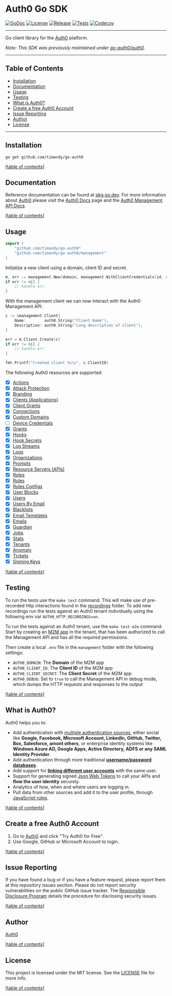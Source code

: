# Auth0 Go SDK

[![GoDoc](https://pkg.go.dev/badge/github.com/timandy/go-auth0.svg)](https://pkg.go.dev/github.com/timandy/go-auth0)
[![License](https://img.shields.io/github/license/auth0/go-auth0.svg?style=flat-square)](https://github.com/timandy/go-auth0/blob/main/LICENSE)
[![Release](https://img.shields.io/github/v/release/auth0/go-auth0?include_prereleases&style=flat-square)](https://github.com/timandy/go-auth0/releases)
[![Tests](https://img.shields.io/endpoint.svg?url=https%3A%2F%2Factions-badge.atrox.dev%2Fauth0%2Fgo-auth0%2Fbadge%3Fref%3Dmain&style=flat-square)](https://github.com/timandy/go-auth0/actions?query=branch%3Amain)
[![Codecov](https://img.shields.io/codecov/c/github/auth0/go-auth0?style=flat-square)](https://codecov.io/gh/auth0/go-auth0)

---

Go client library for the [Auth0](https://auth0.com/) platform.

_Note: This SDK was previously maintained under [go-auth0/auth0](https://github.com/go-auth0/auth0)._

-------------------------------------

## Table of Contents

- [Installation](#installation)
- [Documentation](#documentation)
- [Usage](#usage)
- [Testing](#testing)
- [What is Auth0?](#what-is-auth0)
- [Create a free Auth0 Account](#create-a-free-auth0-account)
- [Issue Reporting](#issue-reporting)
- [Author](#author)
- [License](#license)

-------------------------------------

## Installation

```shell
go get github.com/timandy/go-auth0
```

[[table of contents]](#table-of-contents)

## Documentation

Reference documentation can be found at [pkg.go.dev](https://pkg.go.dev/gopkg.in/auth0.v5).
For more information about [Auth0](http://auth0.com/) please visit the [Auth0 Docs](http://docs.auth0.com/) page and the
[Auth0 Management API Docs](https://auth0.com/docs/api/management/v2).

[[table of contents]](#table-of-contents)

## Usage

```go
import (
	"github.com/timandy/go-auth0"
	"github.com/timandy/go-auth0/management"
)
```

Initialize a new client using a domain, client ID and secret.

```go
m, err := management.New(domain, management.WithClientCredentials(id, secret))
if err != nil {
	// handle err
}
```

With the management client we can now interact with the Auth0 Management API.

```go
c := &management.Client{
	Name:        auth0.String("Client Name"),
	Description: auth0.String("Long description of client"),
}

err = m.Client.Create(c)
if err != nil {
	// handle err
}

fmt.Printf("Created client %s\n", c.ClientID)
```

The following Auth0 resources are supported:

- [x] [Actions](https://auth0.com/docs/api/management/v2/#!/Actions/get_actions)
- [x] [Attack Protection](https://auth0.com/docs/api/management/v2#!/Attack_Protection/get_breached_password_detection)
- [x] [Branding](https://auth0.com/docs/api/management/v2/#!/Branding/get_branding)
- [x] [Clients (Applications)](https://auth0.com/docs/api/management/v2#!/Clients/get_clients)
- [x] [Client Grants](https://auth0.com/docs/api/management/v2#!/Client_Grants/get_client_grants)
- [x] [Connections](https://auth0.com/docs/api/management/v2#!/Connections/get_connections)
- [x] [Custom Domains](https://auth0.com/docs/api/management/v2#!/Custom_Domains/get_custom_domains)
- [ ] [Device Credentials](https://auth0.com/docs/api/management/v2#!/Device_Credentials/get_device_credentials)
- [x] [Grants](https://auth0.com/docs/api/management/v2#!/Grants/get_grants)
- [x] [Hooks](https://auth0.com/docs/api/management/v2#!/Hooks/get_hooks)
- [x] [Hook Secrets](https://auth0.com/docs/api/management/v2/#!/Hooks/get_secrets)
- [x] [Log Streams](https://auth0.com/docs/api/management/v2#!/Log_Streams/get_log_streams)
- [x] [Logs](https://auth0.com/docs/api/management/v2#!/Logs/get_logs)
- [x] [Organizations](https://auth0.com/docs/api/management/v2#!/Organizations/get_organizations)
- [x] [Prompts](https://auth0.com/docs/api/management/v2#!/Prompts/get_prompts)
- [x] [Resource Servers (APIs)](https://auth0.com/docs/api/management/v2#!/Resource_Servers/get_resource_servers)
- [x] [Roles](https://auth0.com/docs/api/management/v2#!/Roles)
- [x] [Rules](https://auth0.com/docs/api/management/v2#!/Rules/get_rules)
- [x] [Rules Configs](https://auth0.com/docs/api/management/v2#!/Rules_Configs/get_rules_configs)
- [x] [User Blocks](https://auth0.com/docs/api/management/v2#!/User_Blocks/get_user_blocks)
- [x] [Users](https://auth0.com/docs/api/management/v2#!/Users/get_users)
- [x] [Users By Email](https://auth0.com/docs/api/management/v2#!/Users_By_Email/get_users_by_email)
- [x] [Blacklists](https://auth0.com/docs/api/management/v2#!/Blacklists/get_tokens)
- [x] [Email Templates](https://auth0.com/docs/api/management/v2#!/Email_Templates/get_email_templates_by_templateName)
- [x] [Emails](https://auth0.com/docs/api/management/v2#!/Emails/get_provider)
- [x] [Guardian](https://auth0.com/docs/api/management/v2#!/Guardian/get_factors)
- [x] [Jobs](https://auth0.com/docs/api/management/v2#!/Jobs/get_jobs_by_id)
- [x] [Stats](https://auth0.com/docs/api/management/v2#!/Stats/get_active_users)
- [x] [Tenants](https://auth0.com/docs/api/management/v2#!/Tenants/get_settings)
- [X] [Anomaly](https://auth0.com/docs/api/management/v2#!/Anomaly/get_ips_by_id)
- [x] [Tickets](https://auth0.com/docs/api/management/v2#!/Tickets/post_email_verification)
- [x] [Signing Keys](https://auth0.com/docs/api/management/v2#!/Keys/get_signing_keys)

[[table of contents]](#table-of-contents)

## Testing

To run the tests use the `make test` command. This will make use of pre-recorded http interactions found in the
[recordings](./management/testdata/recordings) folder. To add new recordings run the tests against an Auth0 tenant
individually using the following env var `AUTH0_HTTP_RECORDINGS=on`.

To run the tests against an Auth0 tenant, use the `make test-e2e` command. Start by creating an
[M2M app](https://auth0.com/docs/applications/set-up-an-application/register-machine-to-machine-applications) in the
tenant, that has been authorized to call the Management API and has all the required permissions.

Then create a local `.env` file in the `management` folder with the following settings:

* `AUTH0_DOMAIN`: The **Domain** of the M2M app
* `AUTH0_CLIENT_ID`: The **Client ID** of the M2M app
* `AUTH0_CLIENT_SECRET`: The **Client Secret** of the M2M app
* `AUTH0_DEBUG`: Set to `true` to call the Management API in debug mode, which dumps the HTTP requests and responses to the output

[[table of contents]](#table-of-contents)

## What is Auth0?

Auth0 helps you to:

- Add authentication with [multiple authentication sources](https://docs.auth0.com/identityproviders), either social like **Google, Facebook, Microsoft Account, LinkedIn, GitHub, Twitter, Box, Salesforce, amont others**, or enterprise identity systems like **Windows Azure AD, Google Apps, Active Directory, ADFS or any SAML Identity Provider**.
- Add authentication through more traditional **[username/password databases](https://docs.auth0.com/mysql-connection-tutorial)**.
- Add support for **[linking different user accounts](https://docs.auth0.com/link-accounts)** with the same user.
- Support for generating signed [Json Web Tokens](https://docs.auth0.com/jwt) to call your APIs and **flow the user identity** securely.
- Analytics of how, when and where users are logging in.
- Pull data from other sources and add it to the user profile, through [JavaScript rules](https://docs.auth0.com/rules).

[[table of contents]](#table-of-contents)

## Create a free Auth0 Account

1.  Go to [Auth0](https://auth0.com) and click "Try Auth0 for Free".
2.  Use Google, GitHub or Microsoft Account to login.

[[table of contents]](#table-of-contents)

## Issue Reporting

If you have found a bug or if you have a feature request, please report them at this repository issues section.
Please do not report security vulnerabilities on the public GitHub issue tracker.
The [Responsible Disclosure Program](https://auth0.com/whitehat) details the procedure for disclosing security issues.

[[table of contents]](#table-of-contents)

## Author

[Auth0](https://auth0.com/)

[[table of contents]](#table-of-contents)

## License

This project is licensed under the MIT license. See the [LICENSE](LICENSE) file for more info.

[[table of contents]](#table-of-contents)
